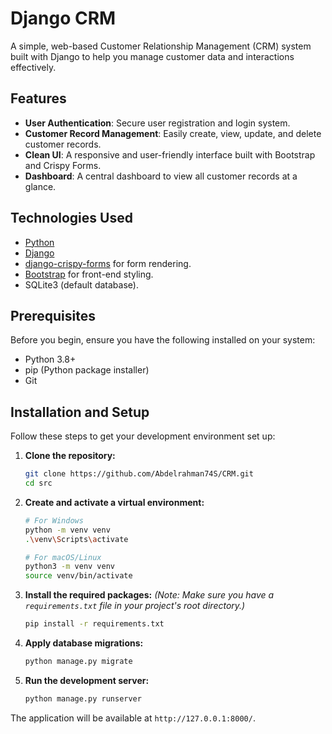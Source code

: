 # Django CRM

A simple, web-based Customer Relationship Management (CRM) system built with Django to help you manage customer data and interactions effectively.

## Features

*   **User Authentication**: Secure user registration and login system.
*   **Customer Record Management**: Easily create, view, update, and delete customer records.
*   **Clean UI**: A responsive and user-friendly interface built with Bootstrap and Crispy Forms.
*   **Dashboard**: A central dashboard to view all customer records at a glance.

## Technologies Used

*   [Python](https://www.python.org/)
*   [Django](https://www.djangoproject.com/)
*   [django-crispy-forms](https://django-crispy-forms.readthedocs.io/en/latest/) for form rendering.
*   [Bootstrap](https://getbootstrap.com/) for front-end styling.
*   SQLite3 (default database).

## Prerequisites

Before you begin, ensure you have the following installed on your system:
*   Python 3.8+
*   pip (Python package installer)
*   Git

## Installation and Setup

Follow these steps to get your development environment set up:

1.  **Clone the repository:**
    ```bash
    git clone https://github.com/Abdelrahman74S/CRM.git
    cd src
    ```

2.  **Create and activate a virtual environment:**
    ```bash
    # For Windows
    python -m venv venv
    .\venv\Scripts\activate

    # For macOS/Linux
    python3 -m venv venv
    source venv/bin/activate
    ```

3.  **Install the required packages:**
    *(Note: Make sure you have a `requirements.txt` file in your project's root directory.)*
    ```bash
    pip install -r requirements.txt
    ```

4.  **Apply database migrations:**
    ```bash
    python manage.py migrate
    ```

5.  **Run the development server:**
    ```bash
    python manage.py runserver
    ```

The application will be available at `http://127.0.0.1:8000/`.
